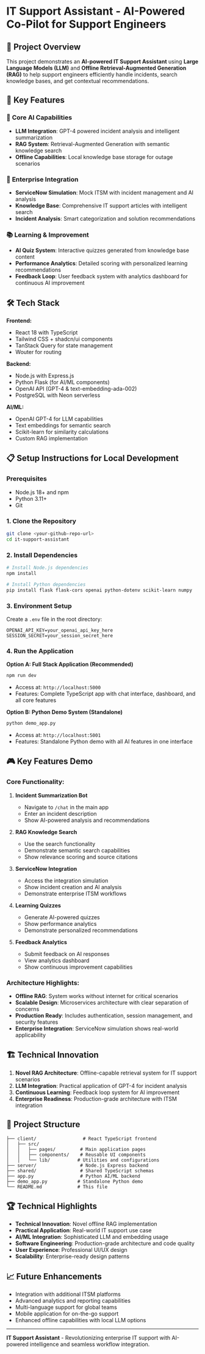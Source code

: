 # IT Support Assistant - AI-Powered Co-Pilot for Support Engineers

## 🎯 Project Overview

This project demonstrates an **AI-powered IT Support Assistant** using **Large Language Models (LLM)** and **Offline Retrieval-Augmented Generation (RAG)** to help support engineers efficiently handle incidents, search knowledge bases, and get contextual recommendations.

## 🚀 Key Features

### 🧠 **Core AI Capabilities**
- **LLM Integration**: GPT-4 powered incident analysis and intelligent summarization
- **RAG System**: Retrieval-Augmented Generation with semantic knowledge search  
- **Offline Capabilities**: Local knowledge base storage for outage scenarios

### 🏢 **Enterprise Integration**
- **ServiceNow Simulation**: Mock ITSM with incident management and AI analysis
- **Knowledge Base**: Comprehensive IT support articles with intelligent search
- **Incident Analysis**: Smart categorization and solution recommendations

### 📚 **Learning & Improvement**
- **AI Quiz System**: Interactive quizzes generated from knowledge base content
- **Performance Analytics**: Detailed scoring with personalized learning recommendations  
- **Feedback Loop**: User feedback system with analytics dashboard for continuous AI improvement

## 🛠 **Tech Stack**

**Frontend:**
- React 18 with TypeScript
- Tailwind CSS + shadcn/ui components
- TanStack Query for state management
- Wouter for routing

**Backend:**
- Node.js with Express.js
- Python Flask (for AI/ML components)
- OpenAI API (GPT-4 & text-embedding-ada-002)
- PostgreSQL with Neon serverless

**AI/ML:**
- OpenAI GPT-4 for LLM capabilities
- Text embeddings for semantic search
- Scikit-learn for similarity calculations
- Custom RAG implementation

## 📋 **Setup Instructions for Local Development**

### Prerequisites
- Node.js 18+ and npm
- Python 3.11+
- Git

### 1. Clone the Repository
```bash
git clone <your-github-repo-url>
cd it-support-assistant
```

### 2. Install Dependencies
```bash
# Install Node.js dependencies
npm install

# Install Python dependencies  
pip install flask flask-cors openai python-dotenv scikit-learn numpy
```

### 3. Environment Setup
Create a `.env` file in the root directory:
```env
OPENAI_API_KEY=your_openai_api_key_here
SESSION_SECRET=your_session_secret_here
```

### 4. Run the Application

**Option A: Full Stack Application (Recommended)**
```bash
npm run dev
```
- Access at: `http://localhost:5000`
- Features: Complete TypeScript app with chat interface, dashboard, and all core features

**Option B: Python Demo System (Standalone)**
```bash
python demo_app.py
```
- Access at: `http://localhost:5001`  
- Features: Standalone Python demo with all AI features in one interface

## 🎮 **Key Features Demo**

### **Core Functionality:**

1. **Incident Summarization Bot**
   - Navigate to `/chat` in the main app
   - Enter an incident description
   - Show AI-powered analysis and recommendations

2. **RAG Knowledge Search**
   - Use the search functionality
   - Demonstrate semantic search capabilities
   - Show relevance scoring and source citations

3. **ServiceNow Integration**
   - Access the integration simulation
   - Show incident creation and AI analysis
   - Demonstrate enterprise ITSM workflows

4. **Learning Quizzes**
   - Generate AI-powered quizzes
   - Show performance analytics
   - Demonstrate personalized recommendations

5. **Feedback Analytics**
   - Submit feedback on AI responses
   - View analytics dashboard
   - Show continuous improvement capabilities

### **Architecture Highlights:**

- **Offline RAG**: System works without internet for critical scenarios
- **Scalable Design**: Microservices architecture with clear separation of concerns
- **Production Ready**: Includes authentication, session management, and security features
- **Enterprise Integration**: ServiceNow simulation shows real-world applicability

## 🏗 **Technical Innovation**

1. **Novel RAG Architecture**: Offline-capable retrieval system for IT support scenarios
2. **LLM Integration**: Practical application of GPT-4 for incident analysis
3. **Continuous Learning**: Feedback loop system for AI improvement
4. **Enterprise Readiness**: Production-grade architecture with ITSM integration

## 🔧 **Project Structure**

```
├── client/                 # React TypeScript frontend
│   ├── src/
│   │   ├── pages/         # Main application pages
│   │   ├── components/    # Reusable UI components
│   │   └── lib/          # Utilities and configurations
├── server/                # Node.js Express backend
├── shared/                # Shared TypeScript schemas
├── app.py                 # Python AI/ML backend
├── demo_app.py           # Standalone Python demo
└── README.md             # This file
```

## 🏆 **Technical Highlights**

- **Technical Innovation**: Novel offline RAG implementation
- **Practical Application**: Real-world IT support use case
- **AI/ML Integration**: Sophisticated LLM and embedding usage
- **Software Engineering**: Production-grade architecture and code quality
- **User Experience**: Professional UI/UX design
- **Scalability**: Enterprise-ready design patterns

## 📈 **Future Enhancements**

- Integration with additional ITSM platforms
- Advanced analytics and reporting capabilities
- Multi-language support for global teams
- Mobile application for on-the-go support
- Enhanced offline capabilities with local LLM options

---

**IT Support Assistant** - Revolutionizing enterprise IT support with AI-powered intelligence and seamless workflow integration.